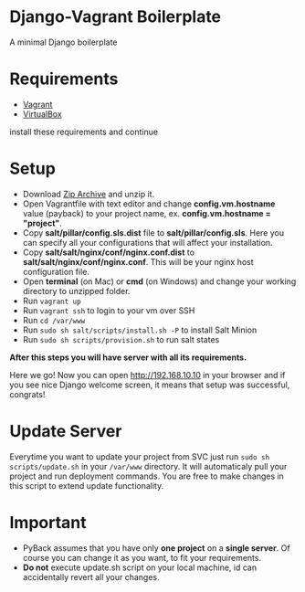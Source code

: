 Django-Vagrant Boilerplate
===

A minimal Django boilerplate

Requirements
===
* <a href="https://www.vagrantup.com/downloads.html" target="_blank">Vagrant</a>
* <a href="https://www.virtualbox.org/wiki/Downloads" target="_blank">VirtualBox</a>

install these requirements and continue

Setup
===

* Download <a href="https://github.com/araratpoghosyan/PyBack/archive/master.zip" target="_blank">Zip Archive</a> and unzip it.
* Open Vagrantfile with text editor and change **config.vm.hostname** value (payback) to your project name, ex. **config.vm.hostname = "project"**.
* Copy **salt/pillar/config.sls.dist** file to **salt/pillar/config.sls**. Here you can specify all your configurations that will affect your installation.
* Copy **salt/salt/nginx/conf/nginx.conf.dist** to **salt/salt/nginx/conf/nginx.conf**. This will be your nginx host configuration file.
* Open **terminal** (on Mac) or **cmd** (on Windows) and change your working directory to unzipped folder.
* Run ```vagrant up```
* Run ```vagrant ssh``` to login to your vm over SSH
* Run ```cd /var/www```
* Run ```sudo sh salt/scripts/install.sh -P``` to install Salt Minion
* Run ```sudo sh scripts/provision.sh``` to run salt states

**After this steps you will have server with all its requirements.**

Here we go! Now you can open <a href="http://192.168.10.10" target="_blank">http://192.168.10.10</a> in your browser and if you see nice Django welcome screen, it means that setup was successful, congrats!

Update Server
===

Everytime you want to update your project from SVC just run ```sudo sh scripts/update.sh``` in your ```/var/www``` directory. It will automaticaly pull your project and run deployment commands. You are free to make changes in this script to extend update functionality.

Important
===
* PyBack assumes that you have only **one project** on a **single server**. Of course you can change it as you want, to fit your requirements.
* **Do not** execute update.sh script on your local machine, id can accidentally revert all your changes. 